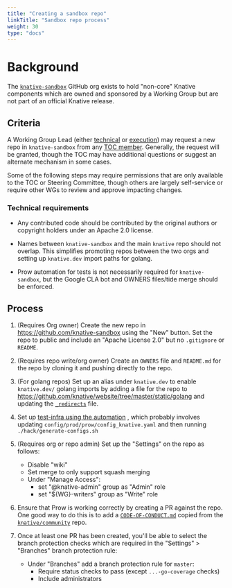 ```yaml
---
title: "Creating a sandbox repo"
linkTitle: "Sandbox repo process"
weight: 30
type: "docs"
---
```


# Background

The [`knative-sandbox`](https://github.com/knative-sandbox) GitHub org exists to
hold "non-core" Knative components which are owned and sponsored by a Working
Group but are not part of an official Knative release.

## Criteria

A Working Group Lead (either
[technical](../ROLES.md#working-group-technical-lead) or
[execution](../ROLES.md#working-group-execution-lead)) may request a new repo in
`knative-sandbox` from any [TOC member](../TECH-OVERSIGHT-COMMITTEE.md).
Generally, the request will be granted, though the TOC may have additional
questions or suggest an alternate mechanism in some cases.

Some of the following steps may require permissions that are only available to
the TOC or Steering Committee, though others are largely self-service or require
other WGs to review and approve impacting changes.

### Technical requirements

- Any contributed code should be contributed by the original authors or
  copyright holders under an Apache 2.0 license.

- Names between `knative-sandbox` and the main `knative` repo should not
  overlap. This simplifies promoting repos between the two orgs and setting up
  `knative.dev` import paths for golang.

- Prow automation for tests is not necessarily required for `knative-sandbox`,
  but the Google CLA bot and OWNERS files/tide merge should be enforced.

## Process

1. (Requires Org owner) Create the new repo in
   https://github.com/knative-sandbox using the "New" button. Set the repo to
   public and include an "Apache License 2.0" but no `.gitignore` or `README`.

1. (Requires repo write/org owner) Create an `OWNERS` file and `README.md` for
   the repo by cloning it and pushing directly to the repo.

1. (For golang repos) Set up an alias under `knative.dev` to enable
   `knative.dev/` golang imports by adding a file for the repo to
   https://github.com/knative/website/tree/master/static/golang and updating the
   [`_redirects`](https://github.com/knative/website/blob/master/static/_redirects)
   file.

1. Set up
   [test-infra using the automation](https://github.com/knative/test-infra/blob/master/guides/prow_setup.md#setting-up-prow-for-a-new-repo-reviewers-assignment-and-auto-merge)
   , which probably involves updating `config/prod/prow/config_knative.yaml` and
   then running `./hack/generate-configs.sh`

1. (Requires org or repo admin) Set up the "Settings" on the repo as follows:

   - Disable "wiki"
   - Set merge to only support squash merging
   - Under "Manage Access":
     - set "@knative-admin" group as "Admin" role
     - set "\${WG}-writers" group as "Write" role

1. Ensure that Prow is working correctly by creating a PR against the repo.
   One good way to do this is to add a
   [`CODE-OF-CONDUCT.md`](https://github.com/knative/community/blob/master/CODE-OF-CONDUCT.md)
   copied from the [`knative/community`](https://github.com/knative/community)
   repo.

1. Once at least one PR has been created, you'll be able to select the branch
   protection checks which are required in the "Settings" > "Branches" branch
   protection rule:

   - Under "Branches" add a branch protection rule for `master`:
     - Require status checks to pass (except `...-go-coverage` checks)
     - Include administrators
